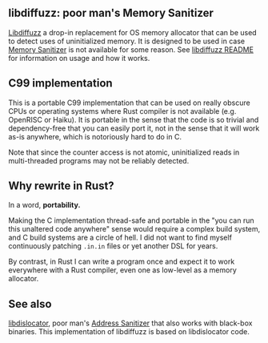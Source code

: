## libdiffuzz: poor man's Memory Sanitizer

[Libdiffuzz](https://github.com/Shnatsel/libdiffuzz) a drop-in replacement for OS memory allocator that can be used to detect uses of uninitialized memory. It is designed to be used in case [Memory Sanitizer](https://clang.llvm.org/docs/MemorySanitizer.html) is not available for some reason. See [libdiffuzz README](https://github.com/Shnatsel/libdiffuzz) for information on usage and how it works.

## C99 implementation

This is a portable C99 implementation that can be used on really obscure CPUs or operating systems where Rust compiler is not available (e.g. OpenRISC or Haiku). It is portable in the sense that the code is so trivial and dependency-free that you can easily port it, not in the sense that it will work as-is anywhere, which is notoriously hard to do in C.

Note that since the counter access is not atomic, uninitialized reads in multi-threaded programs may not be reliably detected.

## Why rewrite in Rust?

In a word, **portability.**

Making the C implementation thread-safe and portable in the "you can run this unaltered code anywhere" sense would require a complex build system, and C build systems are a circle of hell. I did not want to find myself continuously patching `.in.in` files or yet another DSL for years.

By contrast, in Rust I can write a program once and expect it to work everywhere with a Rust compiler, even one as low-level as a memory allocator.

## See also

[libdislocator](https://github.com/mirrorer/afl/tree/master/libdislocator), poor man's [Address Sanitizer](https://clang.llvm.org/docs/AddressSanitizer.html) that also works with black-box binaries. This implementation of libdiffuzz is based on libdislocator code.
